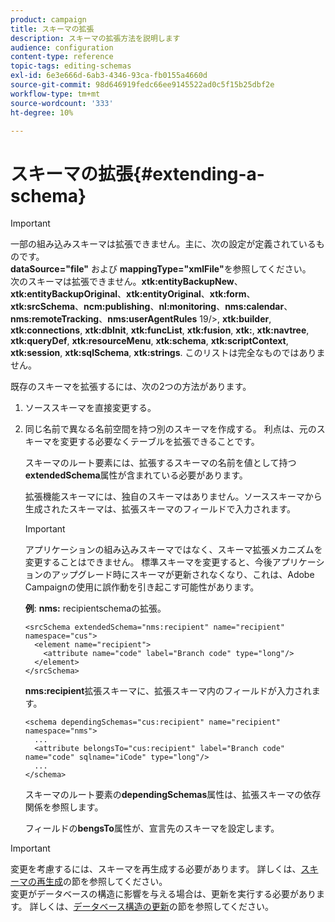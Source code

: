 ```yaml
---
product: campaign
title: スキーマの拡張
description: スキーマの拡張方法を説明します
audience: configuration
content-type: reference
topic-tags: editing-schemas
exl-id: 6e3e666d-6ab3-4346-93ca-fb0155a4660d
source-git-commit: 98d646919fedc66ee9145522ad0c5f15b25dbf2e
workflow-type: tm+mt
source-wordcount: '333'
ht-degree: 10%

---
```


# スキーマの拡張{#extending-a-schema}

>[!IMPORTANT]
>
>一部の組み込みスキーマは拡張できません。主に、次の設定が定義されているものです。\
>**dataSource=&quot;file&quot;** および **mappingType=&quot;xmlFile&quot;**&#x200B;を参照してください。\
>次のスキーマは拡張できません。**xtk:entityBackupNew**、**xtk:entityBackupOriginal**、**xtk:entityOriginal**、**xtk:form**、**xtk:srcSchema**、**ncm:publishing**、**nl:monitoring**、**nms:calendar**、**nms:remoteTracking**、**nms:userAgentRules** 19/>, **xtk:builder**, **xtk:connections**, **xtk:dbInit**, **xtk:funcList**, **xtk:fusion**, **xtk:**, **xtk:navtree**, **xtk:queryDef**, **xtk:resourceMenu**, **xtk:schema**, **xtk:scriptContext**, **xtk:session**, **xtk:sqlSchema**, **xtk:strings**.
>このリストは完全なものではありません。

既存のスキーマを拡張するには、次の2つの方法があります。

1. ソーススキーマを直接変更する。
1. 同じ名前で異なる名前空間を持つ別のスキーマを作成する。 利点は、元のスキーマを変更する必要なくテーブルを拡張できることです。

   スキーマのルート要素には、拡張するスキーマの名前を値として持つ&#x200B;**extendedSchema**&#x200B;属性が含まれている必要があります。

   拡張機能スキーマには、独自のスキーマはありません。ソーススキーマから生成されたスキーマは、拡張スキーマのフィールドで入力されます。

   >[!IMPORTANT]
   >
   >アプリケーションの組み込みスキーマではなく、スキーマ拡張メカニズムを変更することはできません。 標準スキーマを変更すると、今後アプリケーションのアップグレード時にスキーマが更新されなくなり、これは、Adobe Campaignの使用に誤作動を引き起こす可能性があります。

   **例**: **nms:** recipientschemaの拡張。

   ```
   <srcSchema extendedSchema="nms:recipient" name="recipient" namespace="cus">
     <element name="recipient">
       <attribute name="code" label="Branch code" type="long"/>
     </element>
   </srcSchema>
   ```

   **nms:recipient**&#x200B;拡張スキーマに、拡張スキーマ内のフィールドが入力されます。

   ```
   <schema dependingSchemas="cus:recipient" name="recipient" namespace="nms">
     ...
     <attribute belongsTo="cus:recipient" label="Branch code" name="code" sqlname="iCode" type="long"/>
     ...
   </schema>
   ```

   スキーマのルート要素の&#x200B;**dependingSchemas**&#x200B;属性は、拡張スキーマの依存関係を参照します。

   フィールドの&#x200B;**bengsTo**&#x200B;属性が、宣言先のスキーマを設定します。

>[!IMPORTANT]
>
>変更を考慮するには、スキーマを再生成する必要があります。 詳しくは、[スキーマの再生成](../../configuration/using/regenerating-schemas.md)の節を参照してください。\
>変更がデータベースの構造に影響を与える場合は、更新を実行する必要があります。 詳しくは、[データベース構造の更新](../../configuration/using/updating-the-database-structure.md)の節を参照してください。
